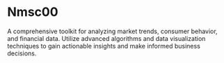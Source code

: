 # Nmsc00
A comprehensive toolkit for analyzing market trends, consumer behavior, and financial data. Utilize advanced algorithms and data visualization techniques to gain actionable insights and make informed business decisions.
